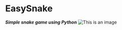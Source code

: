 # EasySnake
***Simple snake game using Python***
![This is an image](https://myoctocat.com/assets/images/base-octocat.svg)
